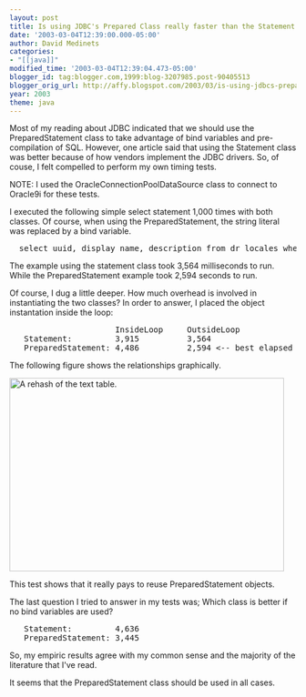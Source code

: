 ```yaml
---
layout: post
title: Is using JDBC's Prepared Class really faster than the Statement Class?
date: '2003-03-04T12:39:00.000-05:00'
author: David Medinets
categories:
- "[[java]]"
modified_time: '2003-03-04T12:39:04.473-05:00'
blogger_id: tag:blogger.com,1999:blog-3207985.post-90405513
blogger_orig_url: http://affy.blogspot.com/2003/03/is-using-jdbcs-prepared-class-really.md
year: 2003
theme: java
---
```


Most of my reading about JDBC indicated that we should use the PreparedStatement class to take advantage of bind
variables and pre-compilation of SQL. However, one article said that using the Statement class was better because of how
vendors implement the JDBC drivers. So, of couse, I felt compelled to perform my own timing tests.


<p>NOTE: I used the OracleConnectionPoolDataSource class to connect to Oracle9i for these tests.</p>

<p>I executed the following simple select statement 1,000 times with both classes. Of course, when using the
   PreparedStatement, the string literal was replaced by a bind variable.</p>
<pre>
  select uuid, display_name, description from dr_locales where uuid = 'EN-US'
</pre>
<p>The example using the statement class took 3,564 milliseconds to run. While the PreparedStatement example took 2,594
   seconds to run.</p>
<p>Of course, I dug a little deeper. How much overhead is involved in instantiating the two classes? In order to answer,
   I placed the object instantation inside the loop:</p>
<pre>
                      InsideLoop     OutsideLoop
   Statement:         3,915          3,564
   PreparedStatement: 4,486          2,594 <-- best elapsed time.
</pre>
<p>The following figure shows the relationships graphically.</p>
<img src="http://affy.blogspot.com/images/Statement_vs_PreparedStatement.jpg" width="482" height="340" border="0"
   align="middle" alt="A rehash of the text table.">
<p>This test shows that it really pays to reuse PreparedStatement objects.</p>
<p>The last question I tried to answer in my tests was; Which class is better if no bind variables are used?</p>
<pre>
   Statement:         4,636
   PreparedStatement: 3,445
</pre>
<p>So, my empiric results agree with my common sense and the majority of the literature that I've read. </p>
<p>It seems that the PreparedStatement class should be used in all cases.</p>